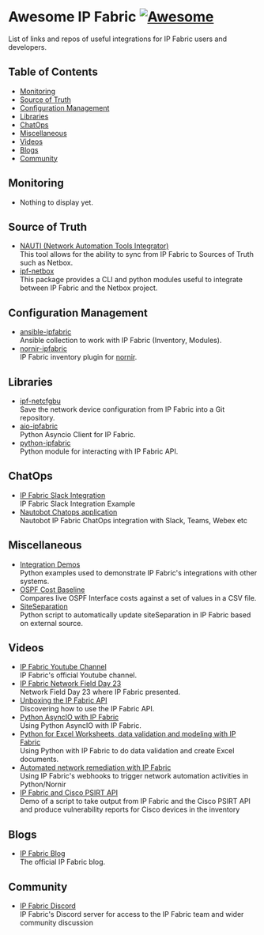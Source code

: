 # Awesome IP Fabric [![Awesome](https://awesome.re/badge-flat.svg)](https://awesome.re)
List of links and repos of useful integrations for IP Fabric users and developers.

## Table of Contents
- [Monitoring](#monitoring)
- [Source of Truth](#source-of-truth)
- [Configuration Management](#configuration-management)
- [Libraries](#libraries)
- [ChatOps](#chatops)
- [Miscellaneous](#miscellaneous)
- [Videos](#videos)
- [Blogs](#blogs)
- [Community](#community)

## Monitoring
- Nothing to display yet.

## Source of Truth
- [NAUTI (Network Automation Tools Integrator)](https://nauti-netdev.github.io/nauti-docs/) <br> This tool allows for the ability to sync from IP Fabric to Sources of Truth such as Netbox.
- [ipf-netbox](https://github.com/jeremyschulman/ipf-netbox) <br> This package provides a CLI and python modules useful to integrate between IP Fabric and the Netbox project.


## Configuration Management
- [ansible-ipfabric](https://github.com/axiansdeveloper/ansible-ipfabric) <br> Ansible collection to work with IP Fabric (Inventory, Modules).
- [nornir-ipfabric](https://github.com/routetonull/nornir_ipfabric) <br> IP Fabric inventory plugin for [nornir](https://github.com/nornir-automation/nornir).

## Libraries
- [ipf-netcfgbu](https://github.com/jeremyschulman/ipf-netcfgbu) <br> Save the network device configuration from IP Fabric into a Git repository.
- [aio-ipfabric](https://github.com/jeremyschulman/aio-ipfabric) <br> Python Asyncio Client for IP Fabric.
- [python-ipfabric](https://github.com/community-fabric/python-ipfabric) <br> Python module for interacting with IP Fabric API.

## ChatOps
- [IP Fabric Slack Integration](https://github.com/ipfabric/ipfabric-slack-integration) <br> IP Fabric Slack Integration Example
- [Nautobot Chatops application](https://github.com/nautobot/nautobot-plugin-chatops-ipfabric) <br> Nautobot IP Fabric ChatOps integration with Slack, Teams, Webex etc

## Miscellaneous
- [Integration Demos](https://github.com/community-fabric/integration-demos) <br> Python examples used to demonstrate IP Fabric's integrations with other systems.
- [OSPF Cost Baseline](https://github.com/jamieparks/IPFabric-OSPF-Cost-Baseline) <br> Compares live OSPF Interface costs against a set of values in a CSV file.
- [SiteSeparation](https://github.com/sdargoeuves/ipf-siteSeparation) <br> Python script to automatically update siteSeparation in IP Fabric based on external source.

## Videos
- [IP Fabric Youtube Channel](https://www.youtube.com/c/IPFabric/videos) <br> IP Fabric's official Youtube channel.
- [IP Fabric Network Field Day 23](https://www.youtube.com/playlist?list=PLinuRwpnsHaeH9fOOOKuXJWjijBZHa1iA) <br> Network Field Day 23 where IP Fabric presented.
- [Unboxing the IP Fabric API](https://www.youtube.com/watch?v=QX9o7UQJ9h4) <br> Discovering how to use the IP Fabric API. 
- [Python AsyncIO with IP Fabric](https://www.youtube.com/watch?v=RLyKYP2_uiE) <br> Using Python AsyncIO with IP Fabric.
- [Python for Excel Worksheets, data validation and modeling with IP Fabric](https://www.youtube.com/watch?v=JxWX1pOwZvg) <br> Using Python with IP Fabric to do data validation and create Excel documents.
- [Automated network remediation with IP Fabric](https://www.youtube.com/watch?v=pVGcqf1hNHQ) <br> Using IP Fabric's webhooks to trigger network automation activities in Python/Nornir
- [IP Fabric and Cisco PSIRT API](https://www.youtube.com/watch?v=1NAuWwwycDg) <br> Demo of a script to take output from IP Fabric and the Cisco PSIRT API and produce vulnerability reports for Cisco devices in the inventory

## Blogs
- [IP Fabric Blog](https://ipfabric.io/blog/) <br> The official IP Fabric blog.

## Community
- [IP Fabric Discord](https://discord.gg/JdT6BxbX) <br> IP Fabric's Discord server for access to the IP Fabric team and wider community discussion
